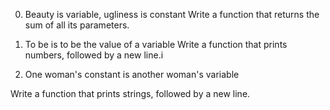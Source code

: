 0. Beauty is variable, ugliness is constant
Write a function that returns the sum of all its parameters.

1. To be is to be the value of a variable
Write a function that prints numbers, followed by a new line.i

2. One woman's constant is another woman's variable

Write a function that prints strings, followed by a new line.
